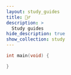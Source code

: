 ```yaml
---
layout: study_guides
title: 🙇‍♂️
description: >
  Study guides
hide_description: true
show_collection: study
---
```


```c
int main(void) {

}
```
